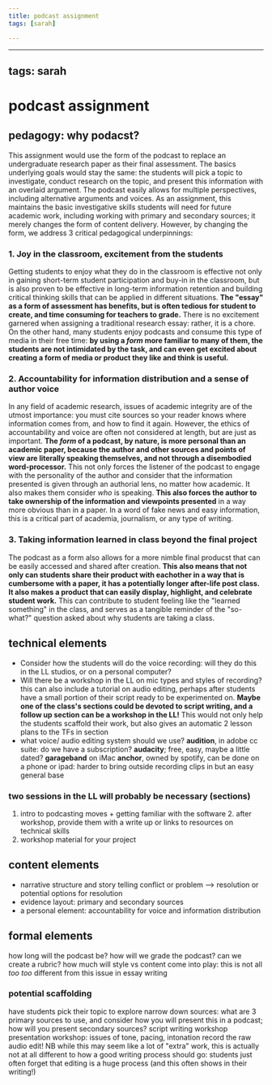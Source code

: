 ```yaml
---
title: podcast assignment
tags: [sarah]

---
```


---
tags: sarah
---
# podcast assignment 

## pedagogy: why podacst? 
This assignment would use the form of the podcast to replace an undergraduate research paper as their final assessment. The basics underlying goals would stay the same: the students will pick a topic to investigate, conduct research on the topic, and present this information with an overlaid argument. The podcast easily allows for multiple perspectives, including alternative arguments and voices. As an assignment, this maintains the basic investigative skills students will need for future academic work, including working with primary and secondary sources; it merely changes the form of content delivery. However, by changing the form, we address 3 critical pedagogical underpinnings: 
### 1. Joy in the classroom, excitement from the students
Getting students to enjoy what they do in the classroom is effective not only in gaining short-term student participation and buy-in in the classroom, but is also proven to be effective in long-term information retention and building critical thinking skills that can be applied in different situations. **The "essay" as a form of assessment has benefits, but is often tedious for student to create, and time consuming for teachers to grade.** There is no excitement garnered when assigning a traditional research essay: rather, it is a chore. On the other hand, many students enjoy podcasts and consume this type of media in their free time: **by using a *form* more familiar to many of them, the students are not intimidated by the task, and can even get excited about creating a form of media or product they like and think is useful.** 
### 2. Accountability for information distribution and a sense of author voice
In any field of academic research, issues of academic integrity are of the utmost importance: you must cite sources so your reader knows where information comes from, and how to find it again. However, the ethics of accountability and voice are often not considered at length, but are just as important. **The *form* of a podcast, by nature, is more personal than an academic paper, because the author and other sources and points of view are literally speaking themselves, and not through a disembodied word-processor.** This not only forces the listener of the podcast to engage with the personality of the author and consider that the information presented is given through an authorial lens, no matter how academic. It also makes them consider *who* is speaking. **This also forces the author to take ownership of the information and viewpoints presented** in a way more obvious than in a paper. In a word of fake news and easy information, this is a critical part of academia, journalism, or any type of writing.
###  3. Taking information learned in class beyond the final project 
The podcast as a form also allows for a more nimble final producst that can be easily accessed and shared after creation. **This also means that not only can students share their product with eachother in a way that is cumbersome with a paper, it has a potentially longer after-life post class. It also makes a product that can easily display, highlight, and celebrate student work.** This can contribute to student feeling like the "learned something" in the class, and serves as a tangible reminder of the "so-what?" question asked about why students are taking a class. 

## technical elements
* Consider how the students will do the voice recording: will they do this in the LL studios, or on a personal computer? 
* Will there be a workshop in the LL on mic types and styles of recording? this can also include a tutorial on audio editing, perhaps after students have a small portion of their script ready to be experimented on. **Maybe one of the class's sections could be devoted to script writing, and a follow up section can be a workshop in the LL!** This would not only help the students scaffold their work, but also gives an automatic 2 lesson plans to the TFs in section
* what voice/ audio  editing system should we use? 
**audition**, in adobe cc suite: do we have a subscription? 
**audacity**; free, easy, maybe a little dated? 
**garageband** on iMac
**anchor**, owned by spotify, can be done on a phone or ipad: harder to bring outside recording clips in but an easy general base
### two sessions in the LL will probably be necessary (sections)
1. intro to podcasting moves + getting familiar with the software
    2. after workshop, provide them with a write up or links to resources on technical skills 
3. workshop material for your project 

## content elements
* narrative structure and story telling
conflict or problem --> resolution or potential options for resolution
* evidence layout: primary and secondary sources
* a personal element: accountability for voice and information distribution

## formal elements
how long will the podcast be? 
how will we grade the podcast? can we create a rubric? 
how much will style vs content come into play: this is not all *too too* different from this issue in essay writing

### potential scaffolding
have students pick their topic to explore
narrow down sources: what are 3 primary sources to use, and consider how you will present this in a podcast; how will you present secondary sources? 
script writing workshop
presentation workshop: issues of tone, pacing, intonation
record the raw audio
edit! 
NB while this may seem like a lot of "extra" work, this is actually not at all different to how a good writing process should go: students just often forget that editing is a huge process (and this often shows in their writing!) 